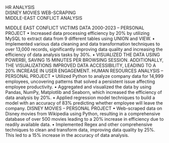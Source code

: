 HR ANALYSIS <br>
DISNEY MOVIES WEB-SCRAPING <br>
MIDDLE-EAST CONFLICT ANALYSIS <br>


MIDDLE EAST CONFLICT VICTIMS DATA 2000-2023 – PERSONAL PROJECT
•	Increased data processing efficiency by 20% by utilizing MySQL to extract data from 9 different tables using UNION and VIEW.
•	Implemented various data cleaning and data transformation techniques to over 13,000 records, significantly improving data quality and increasing the efficiency of data analysis tasks by 30%.
•	VISUALIZED THE DATA USING POWERBI, SAVING 15 MINUTES PER BROWSING SESSION. ADDITIONALLY, THE VISUALIZATIONS IMPROVED DATA ACCESSIBILITY, LEADING TO A 20% INCREASE IN USER ENGAGEMENT. 
HUMAN RESOURCES ANALYSIS – PERSONAL PROJECT 
•	Utilized Python to analyze company data for 14,999 employees, uncovering patterns that solved a persistent issue affecting employee productivity. 
•	Aggregated and visualized the data by using Pandas, NumPy, Matplotlib and Seaborn, which increased the efficiency of data analysis by 20%.
•	Applied regression model techniques to build a model with an accuracy of 83% predicting whether employee will leave the company.
DISNEY MOVIES – PERSONAL PROJECT
•	Web-scraped data on Disney movies from Wikipedia using Python, resulting in a comprehensive database of over 500 movies leading to a 20% increase in efficiency due to readily available data.
•	Implemented Regex and other comprehensive techniques to clean and transform data, improving data quality by 25%. This led to a 15% increase in the accuracy of data analysis.

